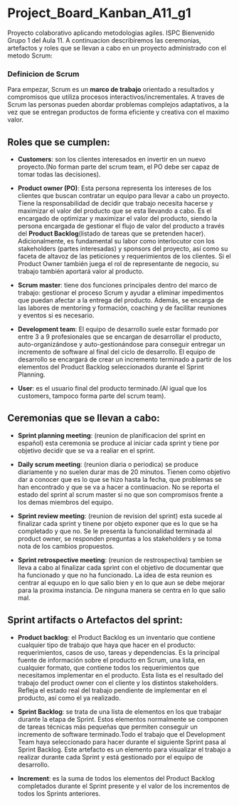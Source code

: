 # Project_Board_Kanban_A11_g1
Proyecto colaborativo aplicando metodologias agiles. ISPC
Bienvenido Grupo 1 del Aula 11.
A continuacion describiremos las ceremonias, artefactos y roles que se llevan a cabo en un proyecto administrado con el metodo Scrum:

### Definicion de Scrum
Para empezar, Scrum es un **marco de trabajo** orientado a resultados y compromisos que utiliza procesos interactivos/incrementales. A traves de Scrum las personas pueden abordar problemas complejos adaptativos, a la vez que se entregan productos de forma eficiente y creativa con el maximo valor.


## Roles que se cumplen:

- **Customers**: 
 son los clientes interesados en invertir en un nuevo proyecto.(No forman parte del scrum team, el PO debe ser capaz de tomar todas las decisiones).

- **Product owner (PO)**: 
 Esta persona representa los intereses de los clientes que buscan contratar un equipo para llevar a cabo un proyecto. Tiene la responsabilidad de decidir que trabajo necesita hacerse y maximizar el valor del producto que se esta llevando a cabo. Es el encargado de optimizar y maximizar el valor del producto, siendo la persona encargada de gestionar el flujo de valor del producto a través del **Product Backlog**(listado de tareas que se pretenden hacer). Adicionalmente, es fundamental su labor como interlocutor con los stakeholders (partes interesadas) y sponsors del proyecto, así como su faceta de altavoz de las peticiones y requerimientos de los clientes. Si el Product Owner también juega el rol de representante de negocio, su trabajo también aportará valor al producto.

- **Scrum master**:
 tiene dos funciones principales dentro del marco de trabajo: gestionar el proceso Scrum y ayudar a eliminar impedimentos que puedan afectar a la entrega del producto. Además, se encarga de las labores de mentoring y formación, coaching y de facilitar reuniones y eventos si es necesario.
 
- **Development team**:
 El equipo de desarrollo suele estar formado por entre 3 a 9 profesionales que se encargan de desarrollar el producto, auto-organizándose y auto-gestionándose para conseguir entregar un incremento de software al final del ciclo de desarrollo.
 El equipo de desarrollo se encargará de crear un incremento terminado a partir de los elementos del Product Backlog seleccionados durante el Sprint Planning.

- **User**: 
 es el usuario final del producto terminado.(Al igual que los customers, tampoco forma parte del scrum team).



## Ceremonias que se llevan a cabo:
- **Sprint planning meeting**:
 (reunion de planificacion del sprint en español) esta ceremonia se produce al iniciar cada sprint y tiene por objetivo decidir que se va a realiar en el sprint.

- **Daily scrum meeting**:
  (reunion diaria o periodica) se produce diariamente y no suelen durar mas de 20 minutos. Tienen como objetivo dar a conocer que es lo que se hizo hasta la fecha, que problemas se han encontrado y que se va a hacer a continuacion. No se reporta el estado del sprint al scrum master si no que son compromisos frente a los demas miembros del equipo.

- **Sprint review meeting**: 
 (reunion de revision del sprint) esta sucede al finalizar cada sprint y tinene por objeto exponer que es lo que se ha completado y que no. Se le presenta la funcionalidad terminada al product owner, se responden preguntas a los stakeholders y se toma nota de los cambios propuestos.

- **Sprint retrospective meeting**:
 (reunion de restrospectiva) tambien se lleva a cabo al finalizar cada sprint con el objetivo de documentar que ha funcionado y que no ha funcionado. La idea de esta reunion es centrar al equupo en lo que salio bien y en lo que aun se debe mejorar para la proxima instancia. De ninguna manera se centra en lo que salio mal. 



## Sprint artifacts o Artefactos del sprint:

- **Product backlog**: 
 el Product Backlog es un inventario que contiene cualquier tipo de trabajo que haya que hacer en el producto: requerimientos, casos de uso, tareas y dependencias. Es la principal fuente de información sobre el producto en Scrum, una lista, en cualquier formato, que contiene todos los requerimientos que necesitamos implementar en el producto. Esta lista es el resultado del trabajo del product owner con el cliente y los distintos stakeholders. Refleja el estado real del trabajo pendiente de implementar en el producto, así como el ya realizado. 

- **Sprint Backlog**:
 se trata de una lista de elementos en los que trabajar durante la etapa de Sprint. Estos elementos normalmente se componen de tareas técnicas más pequeñas que permiten conseguir un incremento de software terminado.Todo el trabajo que el Development Team haya seleccionado para hacer durante el siguiente Sprint pasa al Sprint Backlog. Este artefacto es un elemento para visualizar el trabajo a realizar durante cada Sprint y está gestionado por el equipo de desarrollo.

- **Increment**:
  es la suma de todos los elementos del Product Backlog completados durante el Sprint presente y el valor de los incrementos de todos los Sprints anteriores.